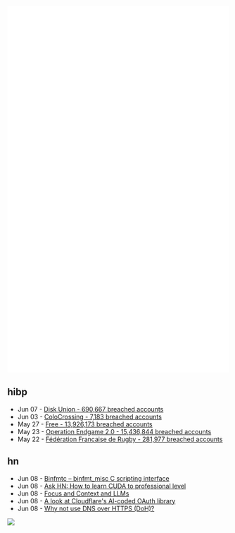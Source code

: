 ![Metrics](https://raw.githubusercontent.com/phixion/phixion/master/metrics.svg)

## hibp

<!--
for https://github.com/phixion/phixion/blob/main/.github/workflows/feeds.yml
-->
<!--START_SECTION:haveibeenpwnd-->
- Jun 07 - [Disk Union - 690,667 breached accounts](https://haveibeenpwned.com/Breach/DiskUnion)
- Jun 03 - [ColoCrossing - 7,183 breached accounts](https://haveibeenpwned.com/Breach/ColoCrossing)
- May 27 - [Free - 13,926,173 breached accounts](https://haveibeenpwned.com/Breach/FreeMobile)
- May 23 - [Operation Endgame 2.0 - 15,436,844 breached accounts](https://haveibeenpwned.com/Breach/OperationEndgame2)
- May 22 - [Fédération Francaise de Rugby - 281,977 breached accounts](https://haveibeenpwned.com/Breach/FFR)
<!--END_SECTION:haveibeenpwnd-->

## hn

<!--
for https://github.com/phixion/phixion/blob/main/.github/workflows/feeds.yml
-->
<!--START_SECTION:hn-->
- Jun 08 - [Binfmtc – binfmt_misc C scripting interface](https://www.netfort.gr.jp/~dancer/software/binfmtc.html.en)
- Jun 08 - [Ask HN: How to learn CUDA to professional level](https://news.ycombinator.com/item?id=44216123)
- Jun 08 - [Focus and Context and LLMs](https://taras.glek.net/posts/focus-and-context-and-llms/)
- Jun 08 - [A look at Cloudflare's AI-coded OAuth library](https://neilmadden.blog/2025/06/06/a-look-at-cloudflares-ai-coded-oauth-library/)
- Jun 08 - [Why not use DNS over HTTPS (DoH)?](https://www.bsdhowto.ch/doh.html)
<!--END_SECTION:hn-->

<!--
for https://yhype.me
-->
![](https://hit.yhype.me/github/profile?user_id=13013670)
